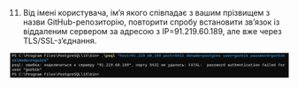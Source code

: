 11. Від імені користувача, ім’я якого співпадає з вашим прізвищем з назви GitHub-репозиторію, повторити спробу
    встановити зв’язок із віддаленим сервером за адресою з IP=91.219.60.189, але вже через TLS/SSL-з’єднання.

![img_11.png](images/img_11.png)